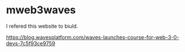 # mweb3waves

I refered this website to biuld.

https://blog.wavesplatform.com/waves-launches-course-for-web-3-0-devs-7c5f93ce9759
